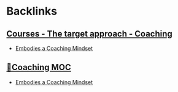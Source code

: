 
# Backlinks
## [Courses - The target approach - Coaching](<Courses - The target approach - Coaching.md>)
- [Embodies a Coaching Mindset](<Embodies a Coaching Mindset.md>)

## [🧭Coaching MOC](<🧭Coaching MOC.md>)
- [Embodies a Coaching Mindset](<Embodies a Coaching Mindset.md>)

